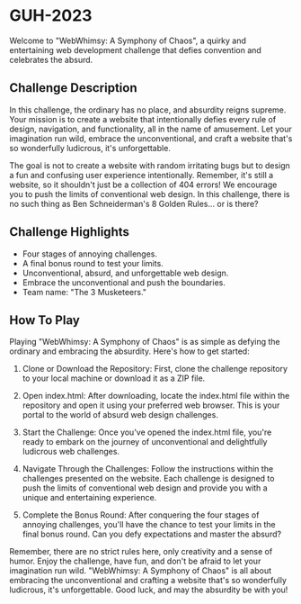 # GUH-2023

Welcome to "WebWhimsy: A Symphony of Chaos", a quirky and entertaining web development challenge that defies convention and celebrates the absurd.

## Challenge Description

In this challenge, the ordinary has no place, and absurdity reigns supreme. Your mission is to create a website that intentionally defies every rule of design, navigation, and functionality, all in the name of amusement. Let your imagination run wild, embrace the unconventional, and craft a website that's so wonderfully ludicrous, it's unforgettable.

The goal is not to create a website with random irritating bugs but to design a fun and confusing user experience intentionally. Remember, it's still a website, so it shouldn't just be a collection of 404 errors! We encourage you to push the limits of conventional web design. In this challenge, there is no such thing as Ben Schneiderman's 8 Golden Rules... or is there?

## Challenge Highlights

- Four stages of annoying challenges.
- A final bonus round to test your limits.
- Unconventional, absurd, and unforgettable web design.
- Embrace the unconventional and push the boundaries.
- Team name: "The 3 Musketeers."

## How To Play

Playing "WebWhimsy: A Symphony of Chaos" is as simple as defying the ordinary and embracing the absurdity. Here's how to get started:

1. Clone or Download the Repository: First, clone the challenge repository to your local machine or download it as a ZIP file.

2. Open index.html: After downloading, locate the index.html file within the repository and open it using your preferred web browser. This is your portal to the world of absurd web design challenges.

3. Start the Challenge: Once you've opened the index.html file, you're ready to embark on the journey of unconventional and delightfully ludicrous web challenges.

4. Navigate Through the Challenges: Follow the instructions within the challenges presented on the website. Each challenge is designed to push the limits of conventional web design and provide you with a unique and entertaining experience.

5. Complete the Bonus Round: After conquering the four stages of annoying challenges, you'll have the chance to test your limits in the final bonus round. Can you defy expectations and master the absurd?

Remember, there are no strict rules here, only creativity and a sense of humor. Enjoy the challenge, have fun, and don't be afraid to let your imagination run wild. "WebWhimsy: A Symphony of Chaos" is all about embracing the unconventional and crafting a website that's so wonderfully ludicrous, it's unforgettable. Good luck, and may the absurdity be with you!
